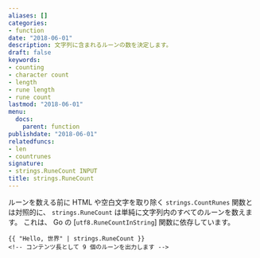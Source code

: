 ```yaml
---
aliases: []
categories:
- function
date: "2018-06-01"
description: 文字列に含まれるルーンの数を決定します。
draft: false
keywords:
- counting
- character count
- length
- rune length
- rune count
lastmod: "2018-06-01"
menu:
  docs:
    parent: function
publishdate: "2018-06-01"
relatedfuncs:
- len
- countrunes
signature:
- strings.RuneCount INPUT
title: strings.RuneCount
---
```


ルーンを数える前に HTML や空白文字を取り除く `strings.CountRunes` 関数とは対照的に、 `strings.RuneCount` は単純に文字列内のすべてのルーンを数えます。 これは、 Go の [`utf8.RuneCountInString`] 関数に依存しています。

```go-html-template
{{ "Hello, 世界" | strings.RuneCount }}
<!-- コンテンツ長として 9 個のルーンを出力します -->
```

[`utf8.RuneCount`]: https://golang.org/pkg/unicode/utf8/#RuneCount
